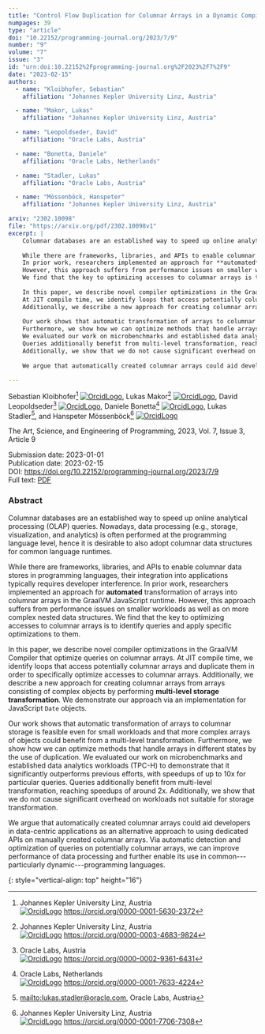 ```yaml
---
title: "Control Flow Duplication for Columnar Arrays in a Dynamic Compiler"
numpages: 39
type: "article"
doi: "10.22152/programming-journal.org/2023/7/9"
number: "9"
volume: "7"
issue: "3"
id: "urn:doi:10.22152%2Fprogramming-journal.org%2F2023%2F7%2F9"
date: "2023-02-15"
authors: 
  - name: "Kloibhofer, Sebastian"
    affiliation: "Johannes Kepler University Linz, Austria"

  - name: "Makor, Lukas"
    affiliation: "Johannes Kepler University Linz, Austria"

  - name: "Leopoldseder, David"
    affiliation: "Oracle Labs, Austria"

  - name: "Bonetta, Daniele"
    affiliation: "Oracle Labs, Netherlands"

  - name: "Stadler, Lukas"
    affiliation: "Oracle Labs, Austria"

  - name: "Mössenböck, Hanspeter"
    affiliation: "Johannes Kepler University Linz, Austria"

arxiv: "2302.10098"
file: "https://arxiv.org/pdf/2302.10098v1"
excerpt: |
    Columnar databases are an established way to speed up online analytical processing (OLAP) queries. Nowadays, data processing (e.g., storage, visualization, and analytics) is often performed at the programming language level, hence it is desirable to also adopt columnar data structures for common language runtimes.
    
    While there are frameworks, libraries, and APIs to enable columnar data stores in programming languages, their integration into applications typically requires developer interference.
    In prior work, researchers implemented an approach for **automated** transformation of arrays into columnar arrays in the GraalVM JavaScript runtime.
    However, this approach suffers from performance issues on smaller workloads as well as on more complex nested data structures.
    We find that the key to optimizing accesses to columnar arrays is to identify queries and apply specific optimizations to them.
    
    In this paper, we describe novel compiler optimizations in the GraalVM Compiler that optimize queries on columnar arrays.
    At JIT compile time, we identify loops that access potentially columnar arrays and duplicate them in order to specifically optimize accesses to columnar arrays.
    Additionally, we describe a new approach for creating columnar arrays from arrays consisting of complex objects by performing **multi-level storage transformation**. We demonstrate our approach via an implementation for JavaScript `Date` objects.
    
    Our work shows that automatic transformation of arrays to columnar storage is feasible even for small workloads and that more complex arrays of objects could benefit from a multi-level transformation.
    Furthermore, we show how we can optimize methods that handle arrays in different states by the use of duplication.
    We evaluated our work on microbenchmarks and established data analytics workloads (TPC-H) to demonstrate that it significantly outperforms previous efforts, with speedups of up to 10x for particular queries.
    Queries additionally benefit from multi-level transformation, reaching speedups of around 2x.
    Additionally, we show that we do not cause significant overhead on workloads not suitable for storage transformation.
    
    We argue that automatically created columnar arrays could aid developers in data-centric applications as an alternative approach to using dedicated APIs on manually created columnar arrays. Via automatic detection and optimization of queries on potentially columnar arrays, we can improve performance of data processing and further enable its use in common---particularly dynamic---programming languages.

---
```

Sebastian Kloibhofer[^1] [![OrcidLogo]](https://orcid.org/0000-0001-5630-2372), Lukas Makor[^2] [![OrcidLogo]](https://orcid.org/0000-0003-4683-9824), David Leopoldseder[^3] [![OrcidLogo]](https://orcid.org/0000-0002-9361-6431), Daniele Bonetta[^4] [![OrcidLogo]](https://orcid.org/0000-0001-7633-4224), Lukas Stadler[^5], and Hanspeter Mössenböck[^6] [![OrcidLogo]](https://orcid.org/0000-0001-7706-7308)

The Art, Science, and Engineering of Programming, 2023, Vol. 7, Issue 3, Article 9

Submission date: 2023-01-01  
Publication date: 2023-02-15  
DOI: <https://doi.org/10.22152/programming-journal.org/2023/7/9>  
Full text: [PDF](https://arxiv.org/pdf/2302.10098v1)  


### Abstract

Columnar databases are an established way to speed up online analytical processing (OLAP) queries. Nowadays, data processing (e.g., storage, visualization, and analytics) is often performed at the programming language level, hence it is desirable to also adopt columnar data structures for common language runtimes.

While there are frameworks, libraries, and APIs to enable columnar data stores in programming languages, their integration into applications typically requires developer interference.
In prior work, researchers implemented an approach for **automated** transformation of arrays into columnar arrays in the GraalVM JavaScript runtime.
However, this approach suffers from performance issues on smaller workloads as well as on more complex nested data structures.
We find that the key to optimizing accesses to columnar arrays is to identify queries and apply specific optimizations to them.

In this paper, we describe novel compiler optimizations in the GraalVM Compiler that optimize queries on columnar arrays.
At JIT compile time, we identify loops that access potentially columnar arrays and duplicate them in order to specifically optimize accesses to columnar arrays.
Additionally, we describe a new approach for creating columnar arrays from arrays consisting of complex objects by performing **multi-level storage transformation**. We demonstrate our approach via an implementation for JavaScript `Date` objects.

Our work shows that automatic transformation of arrays to columnar storage is feasible even for small workloads and that more complex arrays of objects could benefit from a multi-level transformation.
Furthermore, we show how we can optimize methods that handle arrays in different states by the use of duplication.
We evaluated our work on microbenchmarks and established data analytics workloads (TPC-H) to demonstrate that it significantly outperforms previous efforts, with speedups of up to 10x for particular queries.
Queries additionally benefit from multi-level transformation, reaching speedups of around 2x.
Additionally, we show that we do not cause significant overhead on workloads not suitable for storage transformation.

We argue that automatically created columnar arrays could aid developers in data-centric applications as an alternative approach to using dedicated APIs on manually created columnar arrays. Via automatic detection and optimization of queries on potentially columnar arrays, we can improve performance of data processing and further enable its use in common---particularly dynamic---programming languages.


[^1]: Johannes Kepler University Linz, Austria  
    [![OrcidLogo]](https://orcid.org/0000-0001-5630-2372) <https://orcid.org/0000-0001-5630-2372>

[^2]: Johannes Kepler University Linz, Austria  
    [![OrcidLogo]](https://orcid.org/0000-0003-4683-9824) <https://orcid.org/0000-0003-4683-9824>

[^3]: Oracle Labs, Austria  
    [![OrcidLogo]](https://orcid.org/0000-0002-9361-6431) <https://orcid.org/0000-0002-9361-6431>

[^4]: Oracle Labs, Netherlands  
    [![OrcidLogo]](https://orcid.org/0000-0001-7633-4224) <https://orcid.org/0000-0001-7633-4224>

[^5]: <mailto:lukas.stadler@oracle.com>, Oracle Labs, Austria

[^6]: Johannes Kepler University Linz, Austria  
    [![OrcidLogo]](https://orcid.org/0000-0001-7706-7308) <https://orcid.org/0000-0001-7706-7308>


[OrcidLogo]: /assets/images/orcid.svg "Orcid Logo"
{: style="vertical-align: top" height="16"}
